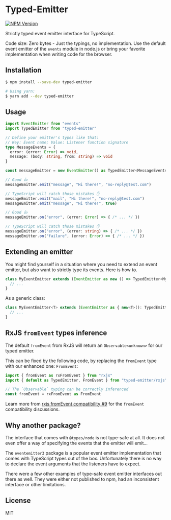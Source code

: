 # Typed-Emitter

[![NPM Version](https://img.shields.io/npm/v/typed-emitter.svg)](https://www.npmjs.com/package/typed-emitter)

Strictly typed event emitter interface for TypeScript.

Code size: Zero bytes - Just the typings, no implementation. Use the default event emitter of the `events` module in node.js or bring your favorite implementation when writing code for the browser.


## Installation

```sh
$ npm install --save-dev typed-emitter

# Using yarn:
$ yarn add --dev typed-emitter
```


## Usage

```ts
import EventEmitter from "events"
import TypedEmitter from "typed-emitter"

// Define your emitter's types like that:
// Key: Event name; Value: Listener function signature
type MessageEvents = {
  error: (error: Error) => void,
  message: (body: string, from: string) => void
}

const messageEmitter = new EventEmitter() as TypedEmitter<MessageEvents>

// Good 👍
messageEmitter.emit("message", "Hi there!", "no-reply@test.com")

// TypeScript will catch those mistakes ✋
messageEmitter.emit("mail", "Hi there!", "no-reply@test.com")
messageEmitter.emit("message", "Hi there!", true)

// Good 👍
messageEmitter.on("error", (error: Error) => { /* ... */ })

// TypeScript will catch those mistakes ✋
messageEmitter.on("error", (error: string) => { /* ... */ })
messageEmitter.on("failure", (error: Error) => { /* ... */ })
```

## Extending an emitter

You might find yourself in a situation where you need to extend an event emitter, but also want to strictly type its events. Here is how to.

```ts
class MyEventEmitter extends (EventEmitter as new () => TypedEmitter<MyEvents>) {
  // ...
}
```

As a generic class:

```ts
class MyEventEmitter<T> extends (EventEmitter as { new<T>(): TypedEmitter<T> })<T> {
  // ...
}
```

## RxJS `fromEvent` types inference

The default `fromEvent` from RxJS will return an `Observable<unknown>` for our typed emitter.

This can be fixed by the following code, by replacing the `fromEvent` type with our enhanced one: `FromEvent`:

```ts
import { fromEvent as rxFromEvent } from "rxjs"
import { default as TypedEmitter, FromEvent } from "typed-emitter/rxjs"

// The `Observable` typing can be correctly inferenced
const fromEvent = rxFromEvent as FromEvent
```

Learn more from [rxjs fromEvent compatibility #9](https://github.com/andywer/typed-emitter/issues/9)
for the `fromEvent` compatibility discussions.

## Why another package?

The interface that comes with `@types/node` is not type-safe at all. It does not even offer a way of specifying the events that the emitter will emit...

The `eventemitter3` package is a popular event emitter implementation that comes with TypeScript types out of the box. Unfortunately there is no way to declare the event arguments that the listeners have to expect.

There were a few other examples of type-safe event emitter interfaces out there as well. They were either not published to npm, had an inconsistent interface or other limitations.

## License

MIT
